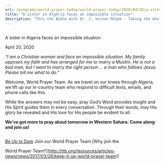 ```yaml
---
url: /programs/world-prayer-today/world-prayer-today/2020/04/20/a-sister-in-algeria-faces-an-impossible-situation
title: "A sister in Algeria faces an impossible situation"
description: "Thru the Bible with Dr. J. Vernon McGee - Taking the whole Word to the whole world"
---
```







## 
 A sister in Algeria faces an impossible situation


April 20, 2020




*“I am a Christian woman and face an impossible situation. My family opposes my faith and has arranged for me to marry a Muslim. He is not a bad man, but I want to marry the right person … a man who follows Jesus. Please tell me what to do.”*


Welcome, World Prayer Team. As we travel on our knees through Algeria, we lift up our in-country team who respond to difficult texts, emails, and phone calls like this.  

  

While the answers may not be easy, pray God’s Word provides insight and His Spirit guides them in every conversation. Through their words, may His glory be revealed and His love for His people be evident to all. 


**We’ve got more to pray about tomorrow in Western Sahara. Come along and join us!**







## 




[Be Up to Date](http://feeds.feedburner.com/WorldPrayerToday "World Prayer Today RSS Feed")
Join our World Prayer Team
[Why join the  

World Prayer Team?](http://ttb.org/resources/articles-news/news/2017/03/26/keep-it-up-world-prayer-team!)




